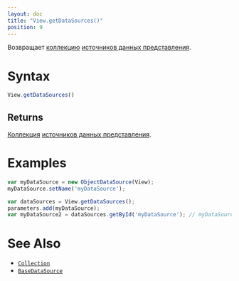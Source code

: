 ```yaml
---
layout: doc
title: "View.getDataSources()"
position: 9
---
```


Возвращает [коллекцию](../../Collection/) [источников данных представления](../../../DataSources/BaseDataSource/).

# Syntax

```js
View.getDataSources()
```

## Returns

[Коллекция](../../Collection/) [источников данных представления](../../../DataSources/BaseDataSource/).

# Examples

```js
var myDataSource = new ObjectDataSource(View);
myDataSource.setName('myDataSource');

var dataSources = View.getDataSources();
parameters.add(myDataSource);
var myDataSource2 = dataSources.getById('myDataSource'); // myDataSource2 === myDataSource
```

# See Also

* [`Collection`](../../Collection/)
* [`BaseDataSource`](../../../DataSources/BaseDataSource/)
